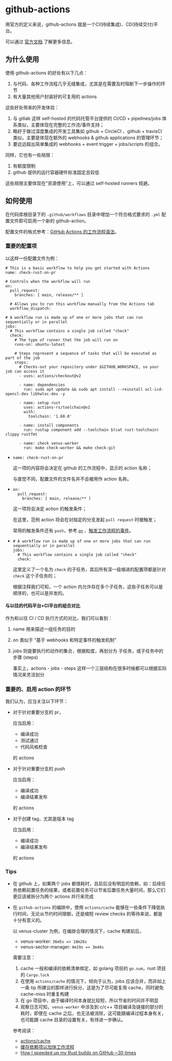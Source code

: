 # github-actions

用官方的定义来说，github-actions 就是一个CI(持续集成)、CD(持续交付)平台。

可以通过 [官方文档](https://docs.github.com/cn/actions) 了解更多信息。



## 为什么使用

使用 github-actions 的好处有以下几点：

1. 与代码、各种工作流程几乎无缝集成，尤其是在需要及时阻断下一步操作的环节
2. 有大量其他用户封装好的可复用的 actions

这些好处带来的开发体验：

1. 与 gitlab 这样 self-hosted 的代码托管平台提供的 CI/CD + pipelines/jobs 体系类似，主要体现在完整的工作流/事件支持；
2. 略好于做过深度集成的开发工具集如 github + CircleCI 、github + travisCI 类似，主要是体现在额外的 webhooks & github applications 的管理环节；
3. 要远远超出简单集成的 webhooks + event trigger + jobs/scripts 的组合。



同样，它也有一些局限：

1. 有额度限制
2. github 提供的运行容器硬件标准固定且较低

这些局限主要体现在“资源使用”上，可以通过 self-hosted runners 规避。



## 如何使用

在代码库根目录下的 `.github/workflows` 目录中增加一个符合格式要求的 `.yml` 配置文件即可启用一个新的  github-action。

配置文件的格式参考：[GitHub Actions 的工作流程语法](https://docs.github.com/cn/actions/using-workflows/workflow-syntax-for-github-actions)。



### 重要的配置项

以这样一份配置文件为例：

```
# This is a basic workflow to help you get started with Actions
name: check-rust-on-pr

# Controls when the workflow will run
on:
  pull_request:
    branches: [ main, release/** ]

  # Allows you to run this workflow manually from the Actions tab
  workflow_dispatch:

# A workflow run is made up of one or more jobs that can run sequentially or in parallel
jobs:
  # This workflow contains a single job called "check"
  check:
    # The type of runner that the job will run on
    runs-on: ubuntu-latest

    # Steps represent a sequence of tasks that will be executed as part of the job
    steps:
      # Checks-out your repository under $GITHUB_WORKSPACE, so your job can access it
      - uses: actions/checkout@v2

      - name: dependencies
        run: sudo apt update && sudo apt install --reinstall ocl-icd-opencl-dev libhwloc-dev -y

      - name: setup rust
        uses: actions-rs/toolchain@v1
        with:
          toolchain: '1.60.0'

      - name: install components
        run: rustup component add --toolchain $(cat rust-toolchain) clippy rustfmt

      - name: check venus-worker
        run: make check-worker && make check-git
```



- `name: check-rust-on-pr `

  这一项的内容将会决定在 github 的工作流程中，显示的 action 名称；

  与直觉不同，配置文件的文件名并不会被用作 action 名称。

- ```
  on:
    pull_request:
      branches: [ main, release/** ]
  ```

  这一项将会决定 action 的触发条件；

  在这里，范例 action 将会在对指定的分支发起 `pull request` 时被触发；

  常用的触发条件还有 `push`，参考  [`on`](https://docs.github.com/cn/actions/using-workflows/workflow-syntax-for-github-actions#on)  、[触发工作流程的事件](https://docs.github.com/cn/actions/using-workflows/events-that-trigger-workflows)。

- ```
  # A workflow run is made up of one or more jobs that can run sequentially or in parallel
  jobs:
    # This workflow contains a single job called "check"
    check:
  ```

  这里定义了一个名为 `check` 的子任务，其后所有深一级缩进的配置项都是针对 `check` 这个子任务的；

  根据注释我们可知，一个 action 内允许存在多个子任务，这些子任务可以是顺序的，也可以是并发的。



#### 与以往的代码平台+CI平台的组合对比

作为和以往 CI / CD 执行方式的对比，我们可以看到：

1. name 用来描述一组任务的目的

2. on 类似于 “基于 webhooks 和特定事件的触发机制”

3. jobs 则是要执行的动作的集合，根据粒度，再划分为 子任务，或子任务中的步骤 (steps)

   事实上，actions - jobs - steps 这样一个三层结构在很多时候都可以根据实际情况来灵活划分



### 重要的、启用 action 的环节

我们认为，应当关注以下环节：

- 对于针对重要分支的 pr，

  应当启用：

  - 编译成功
  - 测试通过
  - 代码风格检查

  的 actions

- 对于针对重要分支的 push

  应当启用：

  - 编译成功
  - 编译结果发布

  的 actions

- 对于创建 tag，尤其是版本 tag

  应当启用：

  - 编译成功
  - 编译结果发布

  的 actions



### Tips

- 在 github 上，如果两个 jobs 都很耗时，且前后没有明显的依赖，如：后续任务依赖前置任务的结果，或者前置任务可以节省后置任务大量时间，那么它们更应该被拆分为两个 actions 并行来完成

- 在 `github-actions` 的编排中，使用 `actions/cache` 能够在一些条件下降低执行时间，无论从节约时间限额，还是缩短 review checks 的等待来说，都是十分有意义的。 

  以 venus-cluster 为例，在编排合理的情况下，cache 构建前后，

  - venus-worker: `36m5s => 18m26s`
  - venus-sector-manager: `4m19s => 3m46s`

  需要注意：

  1. cache 一般和编译的依赖清单绑定，如 golang 项目的 `go.sum`，rust 项目的 `Cargo.lock`
  2. 在使用 `actions/cache` 的情况下，倾向于认为，jobs 应该合并，而非如上一条 tip 所建议的那样进行拆分，这是为了尽可能复用 cache，同时避免 cache-miss 时重复构建
  3. 在 go 项目中，由于编译时间本身就比较短，所以节省的时间并不明显
  4. 观察日志可知，`venus-worker` 中涉及到 c/c++ 项目编译及链接的部分的耗时，即使在 cache 之后，也无法被消除，这可能跟编译过程本身有关，也可能跟 cache 目录的设置有关，有待进一步确认。

  参考阅读：

  - [actions/cache](https://github.com/actions/cache)
  - [缓存依赖项以加快工作流程](https://docs.github.com/cn/actions/using-workflows/caching-dependencies-to-speed-up-workflows)
  - [How I speeded up my Rust builds on GitHub ~30 times](https://ectobit.com/blog/speed-up-github-actions-rust-pipelines/)



